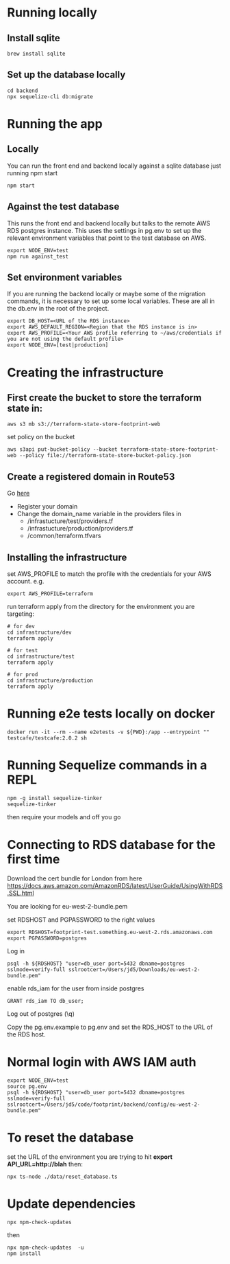 # Running locally

## Install sqlite

```
brew install sqlite
```

## Set up the database locally

```
cd backend
npx sequelize-cli db:migrate
```

# Running the app

## Locally

You can run the front end and backend locally against a sqlite database just running npm start

```
npm start
```

## Against the test database

This runs the front end and backend locally but talks to the remote AWS RDS postgres instance. This uses the settings in pg.env to set up the relevant environment variables that point to the test database on AWS.

```
export NODE_ENV=test
npm run against_test
```

## Set environment variables

If you are running the backend locally or maybe some of the migration commands, it is necessary to set up some local variables. These are all in the db.env in the root of the project.

```
export DB_HOST=<URL of the RDS instance>
export AWS_DEFAULT_REGION=<Region that the RDS instance is in>
export AWS_PROFILE=<Your AWS profile referring to ~/aws/credentials if you are not using the default profile>
export NODE_ENV=[test|production]
```

# Creating the infrastructure

## First create the bucket to store the terraform state in:

```
aws s3 mb s3://terraform-state-store-footprint-web
```

set policy on the bucket

```
aws s3api put-bucket-policy --bucket terraform-state-store-footprint-web --policy file://terraform-state-store-bucket-policy.json
```

## Create a registered domain in Route53

Go [here](https://us-east-1.console.aws.amazon.com/route53/home#DomainListing:)

- Register your domain
- Change the domain_name variable in the providers files in
  - /infrastucture/test/providers.tf
  - /infrastucture/production/providers.tf
  - /common/terraform.tfvars

## Installing the infrastructure

set AWS_PROFILE to match the profile with the credentials for your AWS account. e.g.

```
export AWS_PROFILE=terraform
```

run terraform apply from the directory for the environment you are targeting:

```
# for dev
cd infrastructure/dev
terraform apply

# for test
cd infrastructure/test
terraform apply

# for prod
cd infrastructure/production
terraform apply
```

# Running e2e tests locally on docker

```
docker run -it --rm --name e2etests -v ${PWD}:/app --entrypoint "" testcafe/testcafe:2.0.2 sh
```

# Running Sequelize commands in a REPL

```
npm -g install sequelize-tinker
sequelize-tinker
```

then require your models and off you go

# Connecting to RDS database for the first time

Download the cert bundle for London from here https://docs.aws.amazon.com/AmazonRDS/latest/UserGuide/UsingWithRDS.SSL.html

You are looking for eu-west-2-bundle.pem

set RDSHOST and PGPASSWORD to the right values

```
export RDSHOST=footprint-test.something.eu-west-2.rds.amazonaws.com
export PGPASSWORD=postgres
```

Log in

```
psql -h ${RDSHOST} "user=db_user port=5432 dbname=postgres sslmode=verify-full sslrootcert=/Users/jd5/Downloads/eu-west-2-bundle.pem"
```

enable rds_iam for the user from inside postgres

```
GRANT rds_iam TO db_user;
```

Log out of postgres (\q)

Copy the pg.env.example to pg.env and set the RDS_HOST to the URL of the RDS host.

# Normal login with AWS IAM auth

```
export NODE_ENV=test
source pg.env
psql -h ${RDSHOST} "user=db_user port=5432 dbname=postgres sslmode=verify-full sslrootcert=/Users/jd5/code/footprint/backend/config/eu-west-2-bundle.pem"
```

# To reset the database

set the URL of the environment you are trying to hit **export API_URL=http://blah** then:

```
npx ts-node ./data/reset_database.ts
```

# Update dependencies

```
npx npm-check-updates
```

then

```
npx npm-check-updates  -u
npm install
```
